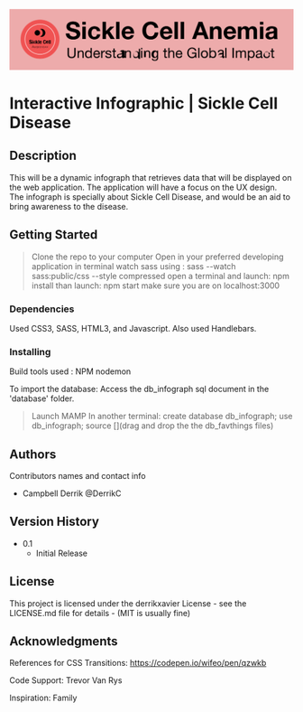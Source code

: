 ![infograph Logo](/public/images/infograph_Readme.svg)
# Interactive Infographic | Sickle Cell Disease

## Description
This will be a dynamic infograph that retrieves data that will be displayed on the web application. The application will have a focus on the UX design. The infograph is specially about Sickle Cell Disease, and would be an aid to bring awareness to the disease. 

## Getting Started
 >Clone the repo to your computer
 >Open in your preferred developing application
 >in terminal watch sass using : sass --watch sass:public/css --style compressed
 >open a terminal and launch: npm install
 >than launch: npm start
 >make sure you are on localhost:3000
 
### Dependencies

Used CSS3, SASS, HTML3, and Javascript. 
Also used Handlebars.

### Installing
Build tools used : NPM
nodemon

To import the database: 
Access the db_infograph sql document in the 'database' folder.

> Launch MAMP
In another terminal:
> create database db_infograph;
> use db_infograph;
>source [](drag and drop the the db_favthings files)

## Authors

Contributors names and contact info

* Campbell Derrik @DerrikC


## Version History

* 0.1
    * Initial Release

## License

This project is licensed under the derrikxavier License - see the LICENSE.md file for details - (MIT is usually fine)

## Acknowledgments
References for CSS Transitions:
https://codepen.io/wifeo/pen/qzwkb

Code Support: 
Trevor Van Rys

Inspiration: 
Family 
